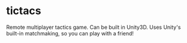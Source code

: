 # tictacs
Remote multiplayer tactics game. Can be built in Unity3D. Uses Unity's built-in matchmaking, so you can play with a friend!
